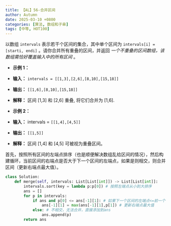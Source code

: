 ```yaml
---
title: 【AL】56-合并区间
author: Autumn
date: 2025-03-10 +0800
categories: [算法, 数组和子串]
tags: [中等, HOT100]
---
```


以数组 `intervals` 表示若干个区间的集合，其中单个区间为 `intervals[i] = [starti, endi]` 。请你合并所有重叠的区间，并返回 _一个不重叠的区间数组，该数组需恰好覆盖输入中的所有区间_ 。

- **示例 1：**
- **输入：** `intervals = [[1,3],[2,6],[8,10],[15,18]]`
- **输出：** `[[1,6],[8,10],[15,18]]`
- **解释：** 区间 [1,3] 和 [2,6] 重叠, 将它们合并为 [1,6].

- **示例 2：**
- **输入：** intervals = `[[1,4],[4,5]]`
- **输出：** `[[1,5]]`
- **解释：** 区间 [1,4] 和 [4,5] 可被视为重叠区间。


首先，按照所有区间的左端点排序（也是顺便解决数组乱给区间的情况），然后构建循环，当前区间的右端点是否大于下一个区间的左端点，如果是则相交，则合并区间（更新右端点最大值）。

```Python
class Solution:
    def merge(self, intervals: List[List[int]]) -> List[List[int]]:
        intervals.sort(key = lambda p:p[0]) # 按照左端点从小到大排序
        ans = []
        for p in intervals:
            if ans and p[0] <= ans[-1][1]: # 如果下一个区间的左端点<=前一个区间的右端点，即相交，可以合并
                ans[-1][1] = max(ans[-1][1],p[1]) # 更新右端点最大值
            else: # 不相交，无法合并，直接添加到ans
                ans.append(p)
        return ans 
```

